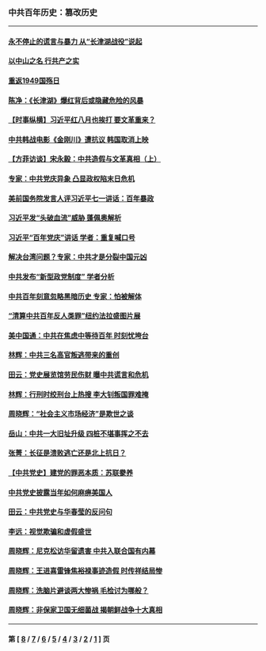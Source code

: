 ### 中共百年历史：篡改历史
---
#### [永不停止的谎言与暴力 从“长津湖战役”说起](../../pages/nf1176115/n13494094.md?09220430) 
#### [以中山之名 行共产之实](../../pages/nf1176115/n13346437.md?09220430) 
#### [重返1949国殇日](../../pages/nf1176115/n13346372.md?09220430) 
#### [陈净：《长津湖》爆红背后或隐藏危险的风暴](../../pages/nf1176115/n13314364.md?09220430) 
#### [【时事纵横】习近平红八月也挨打 要文革重来？](../../pages/nf1176115/n13231393.md?09220430) 
#### [中共韩战电影《金刚川》遭抗议 韩国取消上映](../../pages/nf1176115/n13219114.md?09220430) 
#### [【方菲访谈】宋永毅：中共造假与文革真相（上）](../../pages/nf1176115/n13200760.md?09220430) 
#### [专家：中共党庆异象 凸显政权陷末日危机](../../pages/nf1176115/n13067084.md?09220430) 
#### [美前国务院发言人评习近平七一讲话：百年暴政](../../pages/nf1176115/n13066986.md?09220430) 
#### [习近平发“头破血流”威胁 蓬佩奥解析](../../pages/nf1176115/n13063604.md?09220430) 
#### [习近平“百年党庆”讲话 学者：重复喊口号](../../pages/nf1176115/n13061411.md?09220430) 
#### [解决台湾问题？专家：中共才是分裂中国元凶](../../pages/nf1176115/n13060811.md?09220430) 
#### [中共发布“新型政党制度” 学者分析](../../pages/nf1176115/n13056354.md?09220430) 
#### [中共百年刻意忽略黑暗历史 专家：怕被解体](../../pages/nf1176115/n13056056.md?09220430) 
#### [“清算中共百年反人类罪”纽约法拉盛图片展](../../pages/nf1176115/n13052220.md?09220430) 
#### [美中国通：中共在焦虑中等待百年 时刻忧垮台](../../pages/nf1176115/n13048820.md?09220430) 
#### [林辉：中共三名高官叛逃带来的重创](../../pages/nf1176115/n13035206.md?09220430) 
#### [田云：党史展览馆劳民伤财 曝中共谎言和危机](../../pages/nf1176115/n13033900.md?09220430) 
#### [林辉：行刑时绞刑台上热搜 李大钊叛国罪难掩](../../pages/nf1176115/n13031965.md?09220430) 
#### [周晓辉：“社会主义市场经济”是欺世之谈](../../pages/nf1176115/n13024090.md?09220430) 
#### [岳山：中共一大旧址升级 四桩不堪事挥之不去](../../pages/nf1176115/n13021697.md?09220430) 
#### [张菁：长征是溃败逃亡还是北上抗日？](../../pages/nf1176115/n13020585.md?09220430) 
#### [【中共党史】建党的罪恶本质：苏联豢养](../../pages/nf1176115/n13011888.md?09220430) 
#### [中共党史披露当年如何麻痹美国人](../../pages/nf1176115/n12966400.md?09220430) 
#### [田云：中共党史与华春莹的反问句](../../pages/nf1176115/n12765178.md?09220430) 
#### [李远：视觉欺骗和虚假盛世](../../pages/nf1176115/n12993376.md?09220430) 
#### [周晓辉：尼克松访华留遗害 中共入联合国有内幕](../../pages/nf1176115/n12991422.md?09220430) 
#### [周晓辉：王进喜雷锋焦裕禄事迹造假 时传祥结局惨](../../pages/nf1176115/n12985497.md?09220430) 
#### [周晓辉：洗脑片避谈两大惨祸 毛检讨为哪般？](../../pages/nf1176115/n12971285.md?09220430) 
#### [周晓辉：非保家卫国无细菌战 揭朝鲜战争十大真相](../../pages/nf1176115/n12954161.md?09220430) 

---
#### 第 [ [8](./8.md?09220430) / [7](./7.md?09220430) / [6](./6.md?09220430) / [5](./5.md?09220430) / [4](./4.md?09220430) / [3](./3.md?09220430) / [2](./2.md?09220430) / [1](./1.md?09220430) ] 页
